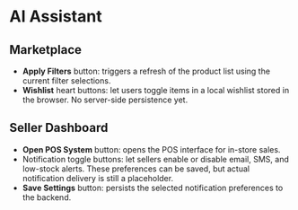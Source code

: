 # AI Assistant

## Marketplace

- **Apply Filters** button: triggers a refresh of the product list using the current filter selections.
- **Wishlist** heart buttons: let users toggle items in a local wishlist stored in the browser. No server-side persistence yet.

## Seller Dashboard

- **Open POS System** button: opens the POS interface for in-store sales.
- Notification toggle buttons: let sellers enable or disable email, SMS, and low-stock alerts. These preferences can be saved, but actual notification delivery is still a placeholder.
- **Save Settings** button: persists the selected notification preferences to the backend.

